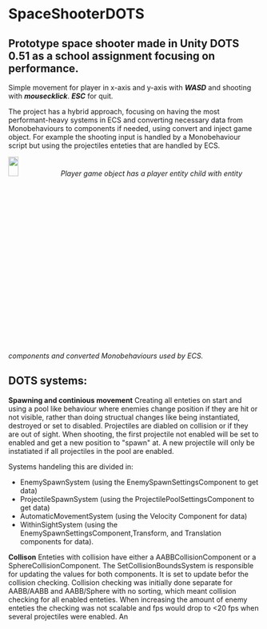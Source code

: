 # SpaceShooterDOTS
## Prototype space shooter made in Unity DOTS 0.51 as a school assignment focusing on performance.

Simple movement for player in x-axis and y-axis with **_WASD_** and shooting with **_mousecklick_**. **_ESC_** for quit.

The project has a hybrid approach, focusing on having the most performant-heavy systems in ECS and converting necessary data from Monobehaviours to components if needed, using convert and inject game object. For example the shooting input is handled by a Monobehaviour script but using the projectiles enteties that are handled by ECS.

<img src="https://user-images.githubusercontent.com/76095991/208082286-faa89aad-8aeb-4598-8f36-3fb8246792ff.png"  width="20%" height="10%"> *Player game object has a player entity child with entity components and converted Monobehaviours used by ECS.*

## DOTS systems:

 **Spawning and continious movement**
Creating all enteties on start and using a pool like behaviour where enemies change position if they are hit or not visible, rather than doing structual changes like being instantiated, destroyed or set to disabled. Projectiles are diabled on collision or if they are out of sight. When shooting, the first projectile not enabled will be set to enabled and get a new position to "spawn" at. A new projectile will only be instatiated if all projectiles in the pool are enabled.
 
 Systems handeling this are divided in:
 - EnemySpawnSystem (using the EnemySpawnSettingsComponent to get data)
 - ProjectileSpawnSystem (using the ProjectilePoolSettingsComponent to get data)
 - AutomaticMovementSystem (using the Velocity Component for data)
 - WithinSightSystem (using the EnemySpawnSettingsComponent,Transform, and Translation components for data).
 
 **Collison**
 Enteties with collision have either a AABBCollisionComponent or a SphereCollisionComponent. The SetCollisionBoundsSystem is responsible for updating the values for both  components. It is set to update befor the collision checking. 
 Collision checking was initially done separate for AABB/AABB and AABB/Sphere with no sorting, which meant collision checking for all enabled enteties. When increasing the amount of enemy enteties the checking was not scalable and fps would drop to <20 fps when several projectiles were enabled. 
 An 
 
 



